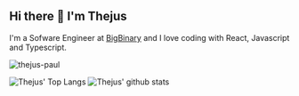 ## Hi there 👋 I'm Thejus

<span>I'm a Sofware Engineer at <a href="https://github.com/bigbinary">BigBinary</a> and I love coding with React, Javascript and Typescript.</span>

<img src="https://komarev.com/ghpvc/?username=thejus-paul&label=Profile%20views&color=0e75b6&style=flat" alt="thejus-paul" >

![Thejus' Top Langs](https://github-readme-stats.vercel.app/api/top-langs/?username=thejus-paul&theme=merko&layout=compact&hide=PHP&langs_count=8)
![Thejus' github stats](https://github-readme-stats.vercel.app/api?username=thejus-paul&show_icons=true&count_private=true&theme=merko)
